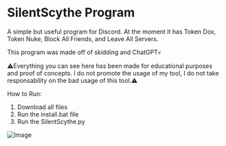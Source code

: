 # SilentScythe Program
A simple but useful program for Discord. At the moment it has Token Dox, Token Nuke, Block All Friends, and Leave All Servers.

This program was made off of skidding and ChatGPT💀

⚠️Everything you can see here has been made for educational purposes and proof of concepts. I do not promote the usage of my tool, I do not take responsability on the bad usage of this tool.⚠️

How to Run:
1. Download all files
2. Run the install.bat file
3. Run the SilentScythe.py

![Image](https://cdn.discordapp.com/attachments/1192716463832834081/1368948862768648335/XL39gnl.png?ex=681a147a&is=6818c2fa&hm=3f58687d88b97284ee415024627dc0d742e0e247d16993323c7bcbf85901435a&)
